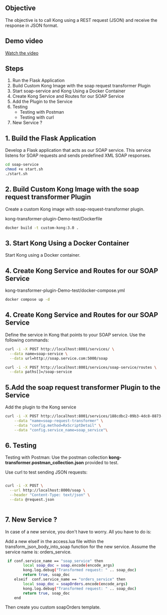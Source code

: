 ## Objective

The objective is to call Kong using a REST request (JSON) and receive the response in JSON format.

## Demo video
[Watch the video](https://drive.google.com/file/d/18iCC0cLuetUkA3YtLWTuPS5xaTZxnZJ2/view?usp=sharing)

## Steps
1. Run the Flask Application
2. Build Custom Kong Image with the soap request transformer Plugin
3. Start soap-service and Kong Using a Docker Container
4. Create Kong Service and Routes for our SOAP Service
5. Add the Plugin to the Service
6. Testing
    - Testing with Postman
    - Testing with curl
7. New Service ?

## 1. Build the Flask Application
Develop a Flask application that acts as our SOAP service. This service listens for SOAP requests and sends predefined XML SOAP responses.
```bash
cd soap-service
chmod +x start.sh
./start.sh
```

## 2. Build Custom Kong Image with the soap request transformer Plugin
Create a custom Kong image with  soap-request-transformer plugin.

kong-transformer-plugin-Demo-test/Dockerfile
      
```bash
docker build -t custom-kong:3.0 .

```
## 3. Start Kong Using a Docker Container
Start Kong using a Docker container.

## 4. Create Kong Service and Routes for our SOAP Service
kong-transformer-plugin-Demo-test/docker-compose.yml
```bash
docker compose up -d
```

## 4. Create Kong Service and Routes for our SOAP Service
Define the service in Kong that points to your SOAP service. Use the following commands:

```bash
curl -i -X POST http://localhost:8001/services/ \
  --data name=soap-service \
  --data url=http://soap.service.com:5000/soap
```

```bash
curl -i -X POST http://localhost:8001/services/soap-service/routes \
  --data paths[]=/soap-service
```
## 5.Add the soap request transformer Plugin to the Service

Add the plugin to the Kong service

```bash
curl -i -X POST http://localhost:8001/services/188cdbc2-09b3-4dc8-8873-263111bf3c4a/plugins \
    --data "name=soap-request-transformer" \
    --data "config.method=RxScriptDetail" \
    --data "config.service_name=soap_service"\

```
## 6. Testing

Testing with Postman: Use the postman collection **kong-transformer.postman_collection.json** provided to  test.

Use curl to test sending JSON requests:

```bash

curl -i -X POST \
  --url http://localhost:8000/soap \
  --header "Content-Type: text/json" \
  --data @request.json
  
```

## 7. New Service ?

In case of a new service, you don't have to worry. All you have to do is:

Add a new elseif in the access.lua file within the transform_json_body_into_soap function for the new service. Assume the service name is: orders_service.

```bash
 if conf.service_name == "soap_service" then
        local soap_doc = soap.encode(encode_args)
        kong.log.debug("Transformed request: " .. soap_doc)
        return true, soap_doc
    elseif  conf.service_name == "orders_service" then
        local soap_doc = soapOrders.encode(encode_args)  
        kong.log.debug("Transformed request: " .. soap_doc)
        return true, soap_doc  
    end

```
Then create you custom soapOrders template.










